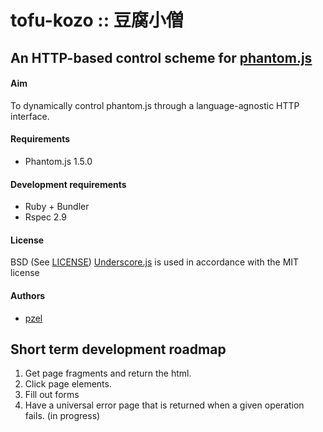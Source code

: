 # tofu-kozo :: 豆腐小僧
## An HTTP-based control scheme for [phantom.js](http://www.phantomjs.org/phantom.js)


#### Aim
To dynamically control phantom.js through a language-agnostic HTTP interface.

#### Requirements
 * Phantom.js 1.5.0

#### Development requirements
 * Ruby + Bundler
 * Rspec 2.9

#### License
BSD (See [LICENSE](https://github.com/pzel/tofu-kozo/blob/master/LICENSE))
[Underscore.js](http://documentcloud.github.com/underscore) is used in accordance with the MIT license

#### Authors
 * [pzel](https://github.com/pzel)


## Short term development roadmap
 1.  Get page fragments and return the html.
 2.  Click page elements.
 3.  Fill out forms
 4.  Have a universal error page that is returned when a given operation fails. (in progress)

